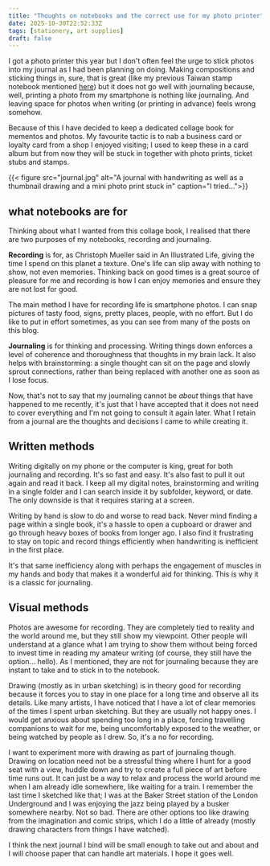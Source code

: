 ```yaml
---
title: "Thoughts on notebooks and the correct use for my photo printer"
date: 2025-10-30T22:52:33Z
tags: [stationery, art supplies]
draft: false
---
```



I got a photo printer this year but I don't often feel the urge to stick photos into my journal as I had been planning on doing. Making compositions and sticking things in, sure, that is great (like my previous Taiwan stamp notebook mentioned [here](/blog/tw-2024-activities-2/#stamps)) but it does not go well with journaling because, well, printing a photo from my smartphone is nothing like journaling. And leaving space for photos when writing (or printing in advance) feels wrong somehow.

Because of this I have decided to keep a dedicated collage book for mementos and photos. My favourite tactic is to nab a business card or loyalty card from a shop I enjoyed visiting; I used to keep these in a card album but from now they will be stuck in together with photo prints, ticket stubs and stamps.

{{< figure src="journal.jpg" alt="A journal with handwriting as well as a thumbnail drawing and a mini photo print stuck in" caption="I tried...">}}

## what notebooks are for

Thinking about what I wanted from this collage book, I realised that there are two purposes of my notebooks, recording and journaling.

**Recording** is for, as Christoph Mueller said in An Illustrated Life, giving the time I spend on this planet a texture. One's life can slip away with nothing to show, not even memories. Thinking back on good times is a great source of pleasure for me and recording is how I can enjoy memories and ensure they are not lost for good.

The main method I have for recording life is smartphone photos. I can snap pictures of tasty food, signs, pretty places, people, with no effort. But I do like to put in effort sometimes, as you can see from many of the posts on this blog.

**Journaling** is for thinking and processing. Writing things down enforces a level of coherence and thoroughness that thoughts in my brain lack. It also helps with brainstorming: a single thought can sit on the page and slowly sprout connections, rather than being replaced with another one as soon as I lose focus. 

Now, that's not to say that my journaling cannot be _about_ things that have happened to me recently, it's just that I have accepted that it does not need to cover everything and I'm not going to consult it again later. What I retain from a journal are the thoughts and decisions I came to while creating it.

## Written methods

Writing digitally on my phone or the computer is king, great for both journaling and recording. It's so fast and easy. It's also fast to pull it out again and read it back. I keep all my digital notes, brainstorming and writing in a single folder and I can search inside it by subfolder, keyword, or date. The only downside is that it requires staring at a screen.

Writing by hand is slow to do and worse to read back. Never mind finding a page within a single book, it's a hassle to open a cupboard or drawer and go through heavy boxes of books from longer ago. I also find it frustrating to stay on topic and record things efficiently when handwriting is inefficient in the first place. 

It's that same inefficiency along with perhaps the engagement of muscles in my hands and body that makes it a wonderful aid for thinking. This is why it is a classic for journaling.

## Visual methods

Photos are awesome for recording. They are completely tied to reality and the world around me, but they still show my viewpoint. Other people will understand at a glance what I am trying to show them without being forced to invest time in reading my amateur writing (of course, they still have the option... hello). As I mentioned, they are not for journaling because they are instant to take and to stick in to the notebook.

Drawing (mostly as in urban sketching) is in theory good for recording because it forces you to stay in one place for a long time and observe all its details. Like many artists, I have noticed that I have a lot of clear memories of the times I spent urban sketching. But they are usually not happy ones. I would get anxious about spending too long in a place, forcing travelling companions to wait for me, being uncomfortably exposed to the weather, or being watched by people as I drew. So, it's a no for recording. 

I want to experiment more with drawing as part of journaling though. Drawing on location need not be a stressful thing where I hunt for a good seat with a view, huddle down and try to create a full piece of art before time runs out. It can just be a way to relax and process the world around me when I am already idle somewhere, like waiting for a train. I remember the last time I sketched like that; I was at the Baker Street station of the London Underground and I was enjoying the jazz being played by a busker somewhere nearby. Not so bad. There are other options too like drawing from the imagination and comic strips, which I do a little of already (mostly drawing characters from things I have watched).

I think the next journal I bind will be small enough to take out and about and I will choose paper that can handle art materials. I hope it goes well.
